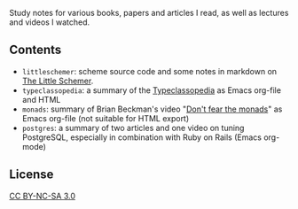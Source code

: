 Study notes for various books, papers and articles I read, as well as
lectures and videos I watched.

Contents
---

* `littleschemer`: scheme source code and some notes in markdown on
  [The Little Schemer](http://www.ccs.neu.edu/home/matthias/BTLS/).
* `typeclassopedia`: a summary of the [Typeclassopedia](http://www.haskell.org/haskellwiki/Typeclassopedia) as Emacs
  org-file and HTML
* `monads`: summary of Brian Beckman's video
  "[Don't fear the monads](http://channel9.msdn.com/Shows/Going+Deep/Brian-Beckman-Dont-fear-the-Monads)" as Emacs org-file (not suitable for HTML export)
* `postgres`: a summary of two articles and one video on tuning
  PostgreSQL, especially in combination with Ruby on Rails (Emacs org-mode)

License
---
[CC BY-NC-SA 3.0](http://creativecommons.org/licenses/by-nc-sa/3.0/)
